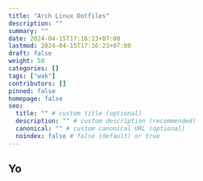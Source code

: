 ```yaml
---
title: "Arch Linux Dotfiles"
description: ""
summary: ""
date: 2024-04-15T17:16:23+07:00
lastmod: 2024-04-15T17:16:23+07:00
draft: false
weight: 50
categories: []
tags: ["wak"]
contributors: []
pinned: false
homepage: false
seo:
  title: "" # custom title (optional)
  description: "" # custom description (recommended)
  canonical: "" # custom canonical URL (optional)
  noindex: false # false (default) or true
---
```


## Yo